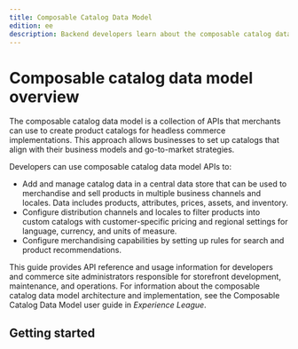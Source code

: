 ```yaml
---
title: Composable Catalog Data Model
edition: ee
description: Backend developers learn about the composable catalog data model APIs available to create and manage catalog data, create and manage catalogs for multiple channels and regions, and configure merchandising capabilities. Frontend developers learn about the APIs for creating storefronts from the central data store created using the composable catalog data model.
---
```


# Composable catalog data model overview

The composable catalog data model is a collection of APIs that merchants can use to create product catalogs for headless commerce implementations. This approach allows businesses to set up catalogs that align with their business models and go-to-market strategies.

Developers can use composable catalog data model APIs to:

- Add and manage catalog data in a central data store that can be used to merchandise and sell products in multiple business channels and locales. Data includes products, attributes, prices, assets, and inventory.
- Configure distribution channels and locales to filter products into custom catalogs with customer-specific pricing and regional settings for language, currency, and units of measure.
- Configure merchandising capabilities by setting up rules for search and product recommendations.

This guide provides API reference and usage information for developers and commerce site administrators responsible for storefront development, maintenance, and operations. For information about the composable catalog data model architecture and implementation, see the Composable Catalog Data Model user guide in _Experience League_.

## Getting started
